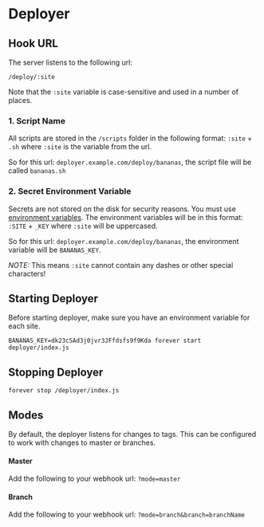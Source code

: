 # Deployer

## Hook URL

The server listens to the following url:    
```
/deploy/:site
```

Note that the `:site` variable is case-sensitive and used in a number of places.

### 1. Script Name

All scripts are stored in the `/scripts` folder in the following format: `:site` + `.sh` where `:site` is the variable from the url.

So for this url: `deployer.example.com/deploy/bananas`, the script file will be called `bananas.sh`


### 2. Secret Environment Variable

Secrets are not stored on the disk for security reasons. You must use [environment variables](http://stackoverflow.com/a/4870450/1666937). The environment variables will be in this format: `:SITE` + `_KEY` where `:site` will be uppercased.

So for this url: `deployer.example.com/deploy/bananas`, the environment variable will be `BANANAS_KEY`.

*NOTE:* This means `:site` cannot contain any dashes or other special characters!


## Starting Deployer

Before starting deployer, make sure you have an environment variable for each site.   

```BANANAS_KEY=dk23cSAd3j0jvr3JFfdsfs9f9Kda forever start deployer/index.js```


## Stopping Deployer

```forever stop /deployer/index.js```

## Modes

By default, the deployer listens for changes to tags. This can be configured to work with changes to master or branches.

#### Master
Add the following to your webhook url:
`?mode=master`

#### Branch
Add the following to your webhook url:
`?mode=branch&branch=branchName`

